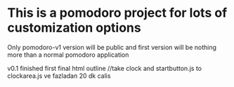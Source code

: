 # This is a pomodoro project for lots of customization options

Only pomodoro-v1 version will be public and first version will be
nothing more than a normal pomodoro application

v0.1 finished first final html outline
//take clock and startbutton.js to clockarea.js ve fazladan 20 dk calis
